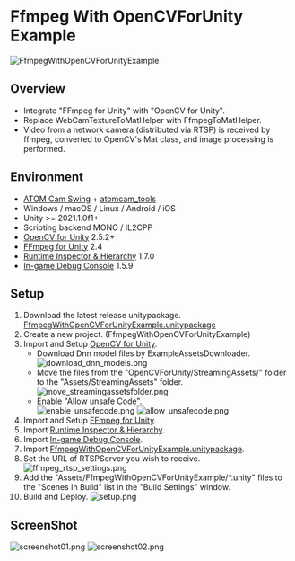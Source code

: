 # Ffmpeg With OpenCVForUnity Example
![FfmpegWithOpenCVForUnityExample](https://user-images.githubusercontent.com/7920392/221954204-416c4240-fb9b-4346-a36a-9f0951666ca4.gif)

## Overview
- Integrate "FFmpeg for Unity" with "OpenCV for Unity".
- Replace WebCamTextureToMatHelper with FfmpegToMatHelper.
- Video from a network camera (distributed via RTSP) is received by ffmpeg, converted to OpenCV's Mat class, and image processing is performed.


## Environment
- [ATOM Cam Swing](https://www.atomtech.co.jp/products/atomcamswing) + [atomcam_tools](https://github.com/mnakada/atomcam_tools)
- Windows / macOS / Linux / Android / iOS
- Unity >= 2021.1.0f1+
- Scripting backend MONO / IL2CPP
- [OpenCV for Unity](https://assetstore.unity.com/packages/tools/integration/opencv-for-unity-21088?aid=1011l4ehR) 2.5.2+
- [FFmpeg for Unity](https://assetstore.unity.com/packages/tools/video/ffmpeg-for-unity-199811) 2.4
- [Runtime Inspector & Hierarchy](https://assetstore.unity.com/packages/tools/gui/runtime-inspector-hierarchy-111349) 1.7.0
- [In-game Debug Console](https://assetstore.unity.com/packages/tools/gui/in-game-debug-console-68068#releases) 1.5.9


## Setup
1. Download the latest release unitypackage. [FfmpegWithOpenCVForUnityExample.unitypackage](https://github.com/EnoxSoftware/FfmpegWithOpenCVForUnityExample/releases)
1. Create a new project. (FfmpegWithOpenCVForUnityExample)
1. Import and Setup [OpenCV for Unity](https://assetstore.unity.com/packages/tools/integration/opencv-for-unity-21088?aid=1011l4ehR).
    * Download Dnn model files by ExampleAssetsDownloader.
    ![download_dnn_models.png](download_dnn_models.png)
    * Move the files from the "OpenCVForUnity/StreamingAssets/" folder to the "Assets/StreamingAssets" folder.
    ![move_streamingassetsfolder.png](move_streamingassetsfolder.png)
    * Enable "Allow unsafe Code".                                                                             
    ![enable_unsafecode.png](enable_unsafecode.png)
    ![allow_unsafecode.png](allow_unsafecode.png)
1. Import and Setup [FFmpeg for Unity](https://assetstore.unity.com/packages/tools/video/ffmpeg-for-unity-199811).
1. Import [Runtime Inspector & Hierarchy](https://assetstore.unity.com/packages/tools/gui/runtime-inspector-hierarchy-111349).
1. Import [In-game Debug Console](https://assetstore.unity.com/packages/tools/gui/in-game-debug-console-68068#releases).
1. Import [FfmpegWithOpenCVForUnityExample.unitypackage](https://github.com/EnoxSoftware/FfmpegWithOpenCVForUnityExample/releases).
1. Set the URL of RTSPServer you wish to receive.
    ![ffmpeg_rtsp_settings.png](ffmpeg_rtsp_settings.png)
1. Add the "Assets/FfmpegWithOpenCVForUnityExample/*.unity" files to the "Scenes In Build" list in the "Build Settings" window.
1. Build and Deploy.
    ![setup.png](setup.png)

## ScreenShot
![screenshot01.png](screenshot01.png)
![screenshot02.png](screenshot02.png)

